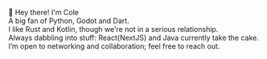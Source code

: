 👋 Hey there! I'm Cole  
A big fan of Python, Godot and Dart.  
I like Rust and Kotlin, though we're not in a serious relationship.  
Always dabbling into stuff: React(NextJS) and Java currently take the cake.  
I’m open to networking and collaboration; feel free to reach out.
